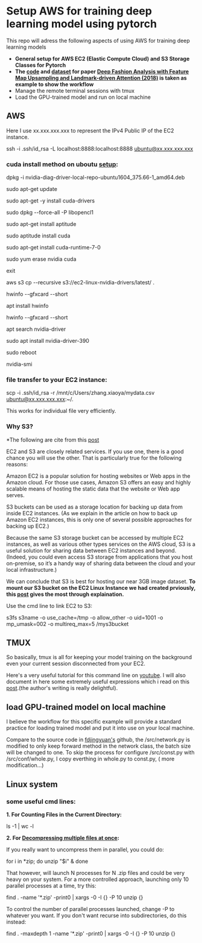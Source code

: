 # Setup AWS for training deep learning model using pytorch
This repo will adress the following aspects of using AWS for training deep learning models 
* **General setup for AWS EC2 (Elastic Compute Cloud) and S3 Storage Classes for Pytorch**
* **The [code](https://github.com/fdjingyuan/Deep-Fashion-Analysis-ECCV2018) and [dataset](http://mmlab.ie.cuhk.edu.hk/projects/DeepFashion.html) for paper [Deep Fashion Analysis with Feature Map Upsampling and Landmark-driven Attention (2018)](https://drive.google.com/file/d/1Dyj0JIziIrTRWMWDfPOapksnJM5iPzEi/view) is taken as example to show the workflow** 
* Manage the remote terminal sessions with tmux
* Load the GPU-trained model and run on local machine


## AWS
Here I use xx.xxx.xxx.xxx to represent the IPv4 Public IP of the EC2 instance.

ssh -i .ssh/id_rsa -L localhost:8888:localhost:8888 ubuntu@xx.xxx.xxx.xxx


### cuda install method on uboutu [setup](https://github.com/kevinzakka/blog-code/blob/master/aws-pytorch/install.sh):
  dpkg -i nvidia-diag-driver-local-repo-ubuntu1604_375.66-1_amd64.deb
 
  sudo apt-get update
  
  sudo apt-get -y install cuda-drivers
  
  sudo dpkg --force-all -P libopencl1
  
  sudo apt-get install aptitude
  
  sudo aptitude install cuda
  
  sudo apt-get install cuda-runtime-7-0
  
  sudo yum erase nvidia cuda
  
  exit
  
  aws s3 cp --recursive s3://ec2-linux-nvidia-drivers/latest/ .
  
  hwinfo --gfxcard --short
  
  apt install hwinfo
  
  hwinfo --gfxcard --short
  
  apt search nvidia-driver
  
  sudo apt install nvidia-driver-390
  
  sudo reboot
  
  nvidia-smi


### file transfer to your EC2 instance:

scp -i .ssh/id_rsa -r /mnt/c/Users/zhang.xiaoya/mydata.csv ubuntu@xx.xxx.xxx.xxx:~/.

This works for individual file very efficiently. 

### Why S3? 
*The following are cite from this [post](https://www.cloudberrylab.com/resources/blog/amazon-ec2-vs-amazon-s3/)

EC2 and S3 are closely related services. If you use one, there is a good chance you will use the other. That is particularly true for the following reasons:

Amazon EC2 is a popular solution for hosting websites or Web apps in the Amazon cloud. For those use cases, Amazon S3 offers an easy and highly scalable means of hosting the static data that the website or Web app serves.

S3 buckets can be used as a storage location for backing up data from inside EC2 instances. (As we explain in the article on how to back up Amazon EC2 instances, this is only one of several possible approaches for backing up EC2.)

Because the same S3 storage bucket can be accessed by multiple EC2 instances, as well as various other types services on the AWS cloud, S3 is a useful solution for sharing data between EC2 instances and beyond. (Indeed, you could even access S3 storage from applications that you host on-premise, so it’s a handy way of sharing data between the cloud and your local infrastructure.)

We can conclude that S3 is best for hosting our near 3GB image dataset. 
**To mount our S3 bucket on the EC2 Linux Instance we had created prviously, this [post](https://cloudkul.com/blog/mounting-s3-bucket-linux-ec2-instance/) gives the most through explaination.**

Use the cmd line to link EC2 to S3:

s3fs s3name -o use_cache=/tmp -o allow_other -o uid=1001 -o mp_umask=002 -o multireq_max=5 /mys3bucket


## TMUX 
So basically, tmux is all for keeping your model training on the background even your current session disconnected from your EC2. 

Here's a very useful tutorial for this command line on [youtube](https://www.youtube.com/watch?v=BHhA_ZKjyxo). 
I will also document in here some extremely useful expressions which i read on this [post](https://www.hamvocke.com/blog/a-quick-and-easy-guide-to-tmux/).(the author's writing is really delightful).

## load GPU-trained model on local machine
I believe the workflow for this specific example will provide a standard practice for loading trained model and put it into use on your local machine.

Compare to the source code in [fdjingyuan's](https://github.com/fdjingyuan/Deep-Fashion-Analysis-ECCV2018) github, the /src/network.py is modified to only keep forward method in the network class, the batch size will be changed to one. To skip the process for configure  /src/const.py with /src/conf/whole.py, I copy everthing in whole.py to const.py, ( more modification...) 



## Linux system 

### some useful cmd lines:

**1. For Counting Files in the Current Directory:**

ls -1 | wc -l

**2. For [Decompressing multiple files at once](https://askubuntu.com/questions/431478/decompressing-multiple-files-at-once):**

If you really want to uncompress them in parallel, you could do:

for i in *zip; do unzip "$i" & done

That however, will launch N processes for N .zip files and could be very heavy on your system. For a more controlled approach, launching only 10 parallel processes at a time, try this:

find . -name '*.zip' -print0 | xargs -0 -I {} -P 10 unzip {}

To control the number of parallel processes launched, change -P to whatever you want. If you don't want recurse into subdirectories, do this instead:

find . -maxdepth 1 -name '*.zip' -print0 | xargs -0 -I {} -P 10 unzip {}


